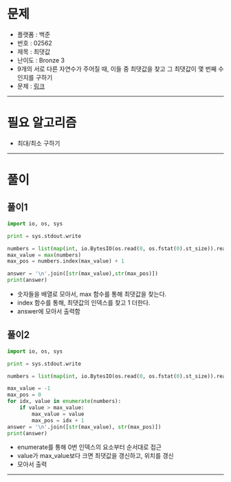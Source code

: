 # 문제
- 플랫폼 : 백준
- 번호 : 02562
- 제목 : 최댓값
- 난이도 : Bronze 3
- 9개의 서로 다른 자연수가 주어질 때, 이들 중 최댓값을 찾고 그 최댓값이 몇 번째 수인지를 구하기
- 문제 : <a href="https://www.acmicpc.net/problem/2562" target="_blank">링크</a>

---

# 필요 알고리즘
- 최대/최소 구하기

---

# 풀이

## 풀이1
```python
import io, os, sys

print = sys.stdout.write

numbers = list(map(int, io.BytesIO(os.read(0, os.fstat(0).st_size)).readlines()))
max_value = max(numbers)
max_pos = numbers.index(max_value) + 1

answer = '\n'.join([str(max_value),str(max_pos)])
print(answer)
```
- 숫자들을 배열로 모아서, max 함수를 통해 최댓값을 찾는다.
- index 함수를 통해, 최댓값의 인덱스를 찾고 1 더한다.
- answer에 모아서 출력함

## 풀이2
```python
import io, os, sys

print = sys.stdout.write

numbers = list(map(int, io.BytesIO(os.read(0, os.fstat(0).st_size)).readlines()))

max_value = -1
max_pos = 0
for idx, value in enumerate(numbers):
    if value > max_value:
        max_value = value
        max_pos = idx + 1
answer = '\n'.join([str(max_value), str(max_pos)])
print(answer)
```
- enumerate를 통해 0번 인덱스의 요소부터 순서대로 접근
- value가 max_value보다 크면 최댓값을 갱신하고, 위치를 갱신
- 모아서 출력

---
